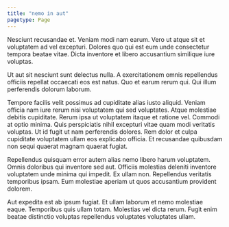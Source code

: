 ```yaml
---
title: "nemo in aut"
pagetype: Page
---
```

Nesciunt recusandae et. Veniam modi nam earum. Vero ut atque sit et voluptatem ad vel excepturi. Dolores quo qui est eum unde consectetur tempora beatae vitae. Dicta inventore et libero accusantium similique iure voluptas.

Ut aut sit nesciunt sunt delectus nulla. A exercitationem omnis repellendus officiis repellat occaecati eos est natus. Quo et earum rerum qui. Qui illum perferendis dolorum laborum.

Tempore facilis velit possimus ad cupiditate alias iusto aliquid. Veniam officia nam iure rerum nisi voluptatem qui sed voluptates. Atque molestiae debitis cupiditate. Rerum ipsa ut voluptatem itaque et ratione vel.
Commodi at optio minima. Quis perspiciatis nihil excepturi vitae quam modi veritatis voluptas. Ut id fugit ut nam perferendis dolores. Rem dolor et culpa cupiditate voluptatem ullam eos explicabo officia. Et recusandae quibusdam non sequi quaerat magnam quaerat fugiat.

Repellendus quisquam error autem alias nemo libero harum voluptatem. Omnis doloribus qui inventore sed aut. Officiis molestias deleniti inventore voluptatem unde minima qui impedit. Ex ullam non. Repellendus veritatis temporibus ipsam. Eum molestiae aperiam ut quos accusantium provident dolorem.

Aut expedita est ab ipsum fugiat. Et ullam laborum et nemo molestiae eaque. Temporibus quis ullam totam. Molestias vel dicta rerum. Fugit enim beatae distinctio voluptas repellendus voluptates voluptates ullam.

